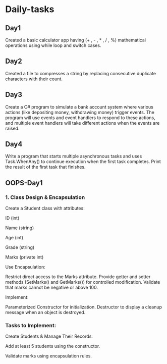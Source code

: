 # Daily-tasks

## Day1 
Created a basic calculator app having (+ , - , * , / , %) mathematical operations using while loop and switch cases.

## Day2
Created a file to compresses a string by replacing consecutive duplicate characters with their count. 

## Day3
Create a C# program to simulate a bank account system where various actions (like depositing money, withdrawing money) trigger events. The program will use events and event handlers to respond to these actions, and multiple event handlers will take different actions when the events are raised. 

## Day4
Write a program that starts multiple asynchronous tasks and uses Task.WhenAny() to continue execution when the first task completes. Print the result of the first task that finishes.

## OOPS-Day1
### 1. Class Design & Encapsulation
  Create a Student class with attributes:
  
  ID (int)
  
  Name (string)
  
  Age (int)
  
  Grade (string)
  
  Marks (private int)
  
  Use Encapsulation:
  
Restrict direct access to the Marks attribute. Provide getter and setter methods (SetMarks() and GetMarks()) for controlled modification. Validate that marks cannot be negative or above 100.
  
  Implement:
  
  Parameterized Constructor for initialization. Destructor to display a cleanup message when an object is destroyed.

### Tasks to Implement:
Create Students & Manage Their Records:

Add at least 5 students using the constructor.

Validate marks using encapsulation rules.
